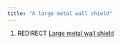 ```yaml
---
title: "A large metal wall shield"
---
```


1.  REDIRECT [Large metal wall
    shield](Large_metal_wall_shield "wikilink")